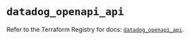 # `datadog_openapi_api`

Refer to the Terraform Registry for docs: [`datadog_openapi_api`](https://registry.terraform.io/providers/datadog/datadog/3.63.0/docs/resources/openapi_api).
